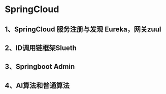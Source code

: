 # SpringCloud
## 1、SpringCloud 服务注册与发现 Eureka，网关zuul
## 2、ID调用链框架Slueth
## 3、Springboot Admin
## 4、AI算法和普通算法

